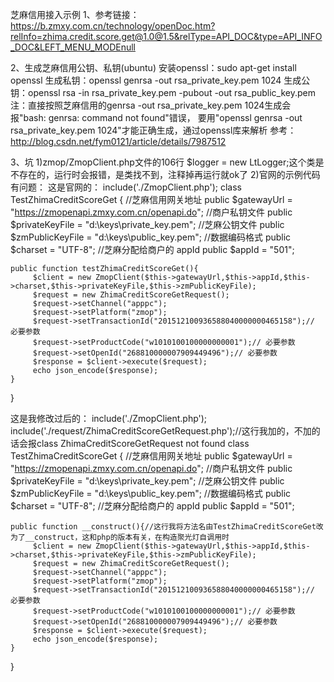 芝麻信用接入示例
1、参考链接：https://b.zmxy.com.cn/technology/openDoc.htm?relInfo=zhima.credit.score.get@1.0@1.5&relType=API_DOC&type=API_INFO_DOC&LEFT_MENU_MODEnull

2、生成芝麻信用公钥、私钥(ubuntu)
安装openssl：sudo apt-get install openssl
生成私钥：openssl genrsa -out rsa_private_key.pem 1024
生成公钥：openssl rsa -in rsa_private_key.pem -pubout -out rsa_public_key.pem
注：直接按照芝麻信用的genrsa -out rsa_private_key.pem 1024生成会报"bash: genrsa: command not found"错误，
要用"openssl genrsa -out rsa_private_key.pem 1024"才能正确生成，通过openssl库来解析
参考：http://blog.csdn.net/fym0121/article/details/7987512

3、坑
1)zmop/ZmopClient.php文件的106行
$logger = new LtLogger;这个类是不存在的，运行时会报错，是类找不到，注释掉再运行就ok了
2)官网的示例代码有问题：
这是官网的：
include('./ZmopClient.php');
class TestZhimaCreditScoreGet {
    //芝麻信用网关地址
    public $gatewayUrl = "https://zmopenapi.zmxy.com.cn/openapi.do";
    //商户私钥文件
    public $privateKeyFile = "d:\\keys\\private_key.pem";
    //芝麻公钥文件
    public $zmPublicKeyFile = "d:\\keys\\public_key.pem";
    //数据编码格式
    public $charset = "UTF-8";
    //芝麻分配给商户的 appId
    public $appId = "501";

    public function testZhimaCreditScoreGet(){
         $client = new ZmopClient($this->gatewayUrl,$this->appId,$this->charset,$this->privateKeyFile,$this->zmPublicKeyFile);
         $request = new ZhimaCreditScoreGetRequest();
         $request->setChannel("apppc");
         $request->setPlatform("zmop");
         $request->setTransactionId("201512100936588040000000465158");// 必要参数 
         $request->setProductCode("w1010100100000000001");// 必要参数 
         $request->setOpenId("268810000007909449496");// 必要参数 
         $response = $client->execute($request);
         echo json_encode($response);
    }
}

这是我修改过后的：
include('./ZmopClient.php');
include('./request/ZhimaCreditScoreGetRequest.php');//这行我加的，不加的话会报class ZhimaCreditScoreGetRequest not found
class TestZhimaCreditScoreGet {
    //芝麻信用网关地址
    public $gatewayUrl = "https://zmopenapi.zmxy.com.cn/openapi.do";
    //商户私钥文件
    public $privateKeyFile = "d:\\keys\\private_key.pem";
    //芝麻公钥文件
    public $zmPublicKeyFile = "d:\\keys\\public_key.pem";
    //数据编码格式
    public $charset = "UTF-8";
    //芝麻分配给商户的 appId
    public $appId = "501";

    public function __construct(){//这行我将方法名由TestZhimaCreditScoreGet改为了__construct，这和php的版本有关，在构造聚光灯自调用时
         $client = new ZmopClient($this->gatewayUrl,$this->appId,$this->charset,$this->privateKeyFile,$this->zmPublicKeyFile);
         $request = new ZhimaCreditScoreGetRequest();
         $request->setChannel("apppc");
         $request->setPlatform("zmop");
         $request->setTransactionId("201512100936588040000000465158");// 必要参数 
         $request->setProductCode("w1010100100000000001");// 必要参数 
         $request->setOpenId("268810000007909449496");// 必要参数 
         $response = $client->execute($request);
         echo json_encode($response);
    }
}
